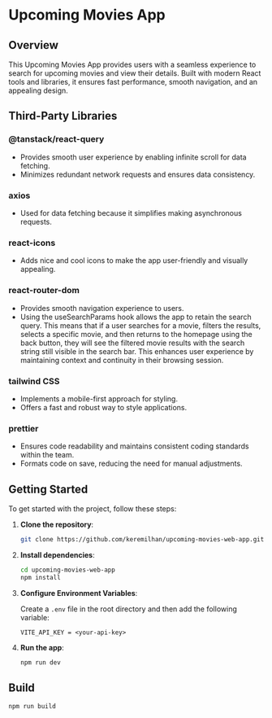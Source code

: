 # Upcoming Movies App

## Overview

This Upcoming Movies App provides users with a seamless experience to search for upcoming movies and view their details. Built with modern React tools and libraries, it ensures fast performance, smooth navigation, and an appealing design.

## Third-Party Libraries

### @tanstack/react-query

-   Provides smooth user experience by enabling infinite scroll for data fetching.
-   Minimizes redundant network requests and ensures data consistency.

### axios

-   Used for data fetching because it simplifies making asynchronous requests.

### react-icons

-   Adds nice and cool icons to make the app user-friendly and visually appealing.

### react-router-dom

-   Provides smooth navigation experience to users.
-   Using the useSearchParams hook allows the app to retain the search query. This means that if a user searches for a movie, filters the results, selects a specific movie, and then returns to the homepage using the back button, they will see the filtered movie results with the search string still visible in the search bar. This enhances user experience by maintaining context and continuity in their browsing session.

### tailwind CSS

-   Implements a mobile-first approach for styling.
-   Offers a fast and robust way to style applications.

### prettier

-   Ensures code readability and maintains consistent coding standards within the team.
-   Formats code on save, reducing the need for manual adjustments.

## Getting Started

To get started with the project, follow these steps:

1. **Clone the repository**:

    ```bash
    git clone https://github.com/keremilhan/upcoming-movies-web-app.git
    ```

2. **Install dependencies**:

    ```bash
    cd upcoming-movies-web-app
    npm install
    ```

3. **Configure Environment Variables**:

    Create a `.env` file in the root directory and then add the following variable:

    ```dotenv
    VITE_API_KEY = <your-api-key>
    ```

4. **Run the app**:

    ```bash
    npm run dev
    ```

## Build

```bash
npm run build
```

